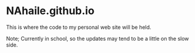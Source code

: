 # NAhaile.github.io

This is where the code to my personal web site will be held.


Note; Currently in school, so the updates may tend to be  a little on the slow side.


